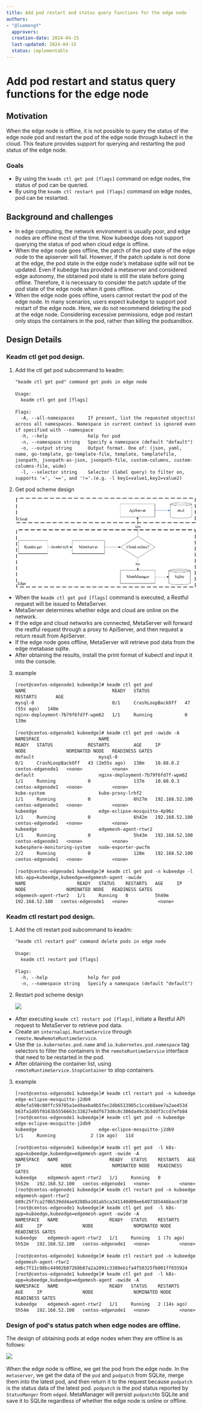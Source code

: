 ```yaml
---
title: Add pod restart and status query functions for the edge node
authors:
- "@luomengY"
  approvers:
  creation-date: 2024-04-15
  last-updated: 2024-04-15
  status: implementable
---
```


# Add pod restart and status query functions for the edge node 


## Motivation 

When the edge node is offline, it is not possible to query the status of the edge node pod and restart the pod of the edge node through kubectl in the cloud. This feature provides support for querying and restarting the pod status of the edge node.

### Goals

- By using the `keadm ctl get pod [flags]` command on edge nodes, the status of pod can be queried.
- By using the `keadm ctl restart pod [flags]` command on edge nodes, pod can be restarted.

## Background and challenges

- In edge computing, the network environment is usually poor, and edge nodes are offline most of the time. Now kubeedge does not support querying the status of pod when cloud edge is offline.
- When the edge node goes offline, the patch of the pod state of the edge node to the apiserver will fail. However, if the patch update is not done at the edge, the pod state in the edge node's metabase sqlite will not be updated. Even if kubedge has provided a metaserver and considered edge autonomy, the obtained pod state is still the state before going offline. Therefore, it is necessary to consider the patch update of the pod state of the edge node when it goes offline.
- When the edge node goes offline, users cannot restart the pod of the edge node. In many scenarios, users expect kubedge to support pod restart of the edge node. Here, we do not recommend deleting the pod at the edge node. Considering excessive permissions, edge pod restart only stops the containers in the pod, rather than killing the podsandbox.

## Design Details

### Keadm ctl get pod design.

1. Add the ctl get pod subcommand to keadm:

    ```
    "keadm ctl get pod" command get pods in edge node
    
    Usage:
      keadm ctl get pod [flags]
    
    Flags:
      -A, --all-namespaces     If present, list the requested object(s) across all namespaces. Namespace in current context is ignored even if specified with --namespace
      -h, --help               help for pod
      -n, --namespace string   Specify a namespace (default "default")
      -o, --output string      Output format. One of: (json, yaml, name, go-template, go-template-file, template, templatefile, jsonpath, jsonpath-as-json, jsonpath-file, custom-columns, custom-columns-file, wide)
      -l, --selector string    Selector (label query) to filter on, supports '=', '==', and '!='.(e.g. -l key1=value1,key2=value2)
    ```
2. Get pod scheme design

   <img src="../../images/proposals/keadm-get-pod.png">

  - When the `keadm ctl get pod [flags]` command is executed, a Restful request will be issued to MetaServer.
  - MetaServer determines whether edge and cloud are online on the network.
  - If the edge and cloud networks are connected, MetaServer will forward the restful request through a proxy to ApiServer, and then request a return result from ApiServer.
  - If the edge node goes offline, MetaServer will retrieve pod data from the edge metabase sqlite.
  - After obtaining the results, install the print format of kubectl and input it into the console.

3. example

    ```
    [root@centos-edgenode1 kubeedge]# keadm ctl get pod 
    NAME                                READY   STATUS             RESTARTS       AGE
    mysql-0                             0/1     CrashLoopBackOff   47 (55s ago)   140m
    nginx-deployment-7b79f6fd7f-wpm62   1/1     Running            0              139m
   
    [root@centos-edgenode1 kubeedge]# keadm ctl get pod -owide -A
    NAMESPACE                      NAME                                READY   STATUS             RESTARTS         AGE     IP               NODE               NOMINATED NODE   READINESS GATES
    default                        mysql-0                             0/1     CrashLoopBackOff   43 (2m55s ago)   138m    10.88.0.2        centos-edgenode1   <none>           <none>
    default                        nginx-deployment-7b79f6fd7f-wpm62   1/1     Running            0                137m    10.88.0.3        centos-edgenode1   <none>           <none>
    kube-system                    kube-proxy-lrhf2                    1/1     Running            0                6h27m   192.168.52.100   centos-edgenode1   <none>           <none>
    kubeedge                       edge-eclipse-mosquitto-4p96z        1/1     Running            0                6h42m   192.168.52.100   centos-edgenode1   <none>           <none>
    kubeedge                       edgemesh-agent-rtwr2                1/1     Running            0                5h43m   192.168.52.100   centos-edgenode1   <none>           <none>
    kubesphere-monitoring-system   node-exporter-pwcfm                 2/2     Running            0                128m    192.168.52.100   centos-edgenode1   <none>           <none>
   
   [root@centos-edgenode1 kubeedge]# keadm ctl get pod -n kubeedge -l k8s-app=kubeedge,kubeedge=edgemesh-agent -owide
   NAME                   READY   STATUS    RESTARTS   AGE     IP               NODE               NOMINATED NODE   READINESS GATES
   edgemesh-agent-rtwr2   1/1     Running   0          5h49m   192.168.52.100   centos-edgenode1   <none>           <none>
   ```

### Keadm ctl restart pod design.

1. Add the ctl restart pod subcommand to keadm:

    ```
    "keadm ctl restart pod" command delete pods in edge node
    
    Usage:
      keadm ctl restart pod [flags]
    
    Flags:
      -h, --help               help for pod
      -n, --namespace string   Specify a namespace (default "default")
    ```

2. Restart pod scheme design
   
   <img src="../../images/proposals/keadm-restart-pod.png">
  
  - After executing `keadm ctl restart pod [flags]`, initiate a Restful API request to MetaServer to retrieve pod data.
  - Create an `internalapi.RuntimeService` through `remote.NewRemoteRuntimeService`.
  - Use the `io.kubernetes.pod.name` and `io.kubernetes.pod.namespace` tag selectors to filter the containers in the `remoteRuntimeService` interface that need to be restarted in the pod.
  - After obtaining the container list, using `remoteRuntimeService.StopContainer` to stop containers.

3. example

   ```
   [root@centos-edgenode1 kubeedge]# keadm ctl restart pod -n kubeedge edge-eclipse-mosquitto-j2db9
   4b9efa598c80ffc59705a1e49aeba0b5fec2db6513905c1cceb8aee7a2ae453d
   b63fa1d05f0163b5556663c33827e8df673d8c8c386da49c3b3ddf3ccd7efb84
   [root@centos-edgenode1 kubeedge]# keadm ctl get pod -n kubeedge edge-eclipse-mosquitto-j2db9 
   kubeedge                       edge-eclipse-mosquitto-j2db9              1/1     Running             2 (1m ago)   11d

   [root@centos-edgenode1 kubeedge]# keadm ctl get pod  -l k8s-app=kubeedge,kubeedge=edgemesh-agent -owide -A
   NAMESPACE   NAME                   READY   STATUS    RESTARTS   AGE     IP               NODE               NOMINATED NODE   READINESS GATES
   kubeedge    edgemesh-agent-rtwr2   1/1     Running   0          5h52m   192.168.52.100   centos-edgenode1   <none>           <none>
   [root@centos-edgenode1 kubeedge]# keadm ctl restart pod -n kubeedge    edgemesh-agent-rtwr2 
   689c25f7ca270b539dd4ae9288ba101ab5ca341140d09ee6497385446bac6f30
   [root@centos-edgenode1 kubeedge]# keadm ctl get pod  -l k8s-app=kubeedge,kubeedge=edgemesh-agent -owide -A
   NAMESPACE   NAME                   READY   STATUS    RESTARTS     AGE     IP               NODE               NOMINATED NODE   READINESS GATES
   kubeedge    edgemesh-agent-rtwr2   1/1     Running   1 (7s ago)   5h52m   192.168.52.100   centos-edgenode1   <none>           <none>

   [root@centos-edgenode1 kubeedge]# keadm ctl restart pod -n kubeedge    edgemesh-agent-rtwr2 
   4d6c7f11c98bc44902b87268b87a2a2091c3389eb1fa4f58325fb001ff655924
   [root@centos-edgenode1 kubeedge]# keadm ctl get pod  -l k8s-app=kubeedge,kubeedge=edgemesh-agent -owide -A
   NAMESPACE   NAME                   READY   STATUS    RESTARTS      AGE     IP               NODE               NOMINATED NODE   READINESS GATES
   kubeedge    edgemesh-agent-rtwr2   1/1     Running   2 (14s ago)   5h54m   192.168.52.100   centos-edgenode1   <none>           <none>
   ```

### Design of pod's status patch when edge nodes are offline.

The design of obtaining pods at edge nodes when they are offline is as follows:

   <img src="../../images/proposals/edge-pod-get.png">

When the edge node is offline, we get the pod from the edge node. In the `metaserver`, we get the data of the `pod` and `podpatch` from SQLite, merge them into the latest pod, and then return it to the request because `podpatch` is the status data of the latest pod.
`podpatch` is the pod status reported by `StatusManger` from `edged`. MetaManager will persist `podpatch`to SQLite and save it to SQLite regardless of whether the edge node is online or offline.